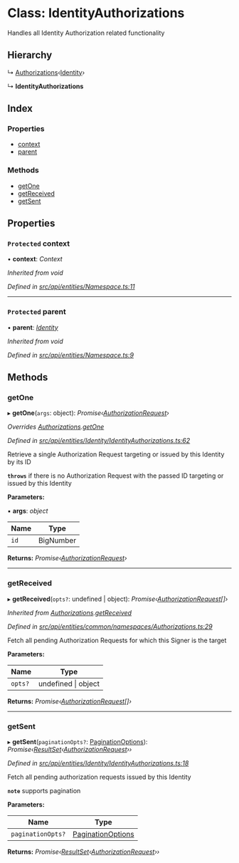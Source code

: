 # Class: IdentityAuthorizations

Handles all Identity Authorization related functionality

## Hierarchy

  ↳ [Authorizations](authorizations.md)‹[Identity](identity.md)›

  ↳ **IdentityAuthorizations**

## Index

### Properties

* [context](identityauthorizations.md#protected-context)
* [parent](identityauthorizations.md#protected-parent)

### Methods

* [getOne](identityauthorizations.md#getone)
* [getReceived](identityauthorizations.md#getreceived)
* [getSent](identityauthorizations.md#getsent)

## Properties

### `Protected` context

• **context**: *Context*

*Inherited from void*

*Defined in [src/api/entities/Namespace.ts:11](https://github.com/PolymathNetwork/polymesh-sdk/blob/38ee8078/src/api/entities/Namespace.ts#L11)*

___

### `Protected` parent

• **parent**: *[Identity](identity.md)*

*Inherited from void*

*Defined in [src/api/entities/Namespace.ts:9](https://github.com/PolymathNetwork/polymesh-sdk/blob/38ee8078/src/api/entities/Namespace.ts#L9)*

## Methods

###  getOne

▸ **getOne**(`args`: object): *Promise‹[AuthorizationRequest](authorizationrequest.md)›*

*Overrides [Authorizations](authorizations.md).[getOne](authorizations.md#getone)*

*Defined in [src/api/entities/Identity/IdentityAuthorizations.ts:62](https://github.com/PolymathNetwork/polymesh-sdk/blob/38ee8078/src/api/entities/Identity/IdentityAuthorizations.ts#L62)*

Retrieve a single Authorization Request targeting or issued by this Identity by its ID

**`throws`** if there is no Authorization Request with the passed ID targeting or issued by this Identity

**Parameters:**

▪ **args**: *object*

Name | Type |
------ | ------ |
`id` | BigNumber |

**Returns:** *Promise‹[AuthorizationRequest](authorizationrequest.md)›*

___

###  getReceived

▸ **getReceived**(`opts?`: undefined | object): *Promise‹[AuthorizationRequest](authorizationrequest.md)[]›*

*Inherited from [Authorizations](authorizations.md).[getReceived](authorizations.md#getreceived)*

*Defined in [src/api/entities/common/namespaces/Authorizations.ts:29](https://github.com/PolymathNetwork/polymesh-sdk/blob/38ee8078/src/api/entities/common/namespaces/Authorizations.ts#L29)*

Fetch all pending Authorization Requests for which this Signer is the target

**Parameters:**

Name | Type |
------ | ------ |
`opts?` | undefined &#124; object |

**Returns:** *Promise‹[AuthorizationRequest](authorizationrequest.md)[]›*

___

###  getSent

▸ **getSent**(`paginationOpts?`: [PaginationOptions](../interfaces/paginationoptions.md)): *Promise‹[ResultSet](../interfaces/resultset.md)‹[AuthorizationRequest](authorizationrequest.md)››*

*Defined in [src/api/entities/Identity/IdentityAuthorizations.ts:18](https://github.com/PolymathNetwork/polymesh-sdk/blob/38ee8078/src/api/entities/Identity/IdentityAuthorizations.ts#L18)*

Fetch all pending authorization requests issued by this Identity

**`note`** supports pagination

**Parameters:**

Name | Type |
------ | ------ |
`paginationOpts?` | [PaginationOptions](../interfaces/paginationoptions.md) |

**Returns:** *Promise‹[ResultSet](../interfaces/resultset.md)‹[AuthorizationRequest](authorizationrequest.md)››*
